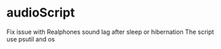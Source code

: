 # audioScript
Fix issue with Realphones sound lag after sleep or hibernation
The script use psutil and os
